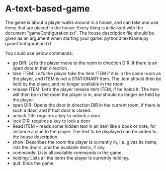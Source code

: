 # A-text-based-game
The game is about a player walks around in a house, and can take and use items that are placed in the house. Every thing is initialized with the document "gameConfiguration.txt". The house description file should be given as an argument when starting your game: python3 textGame.py gameConfiguration.txt

You could use below commands:
- go DIR: Let’s the player move to the room in direction DIR, if there is an open door in that direction.
- take ITEM: Let’s the player take the item ITEM if it is in the same room as the player, and ITEM is not a STATIONARY item. The item should then be held by the player, and no longer available in the room.
- release ITEM: Let’s the player release item ITEM, if he holds it. The item will then be in the room the player is in, and should no longer be held by the player.
- open DIR: Opens the door in direction DIR in the current room, if there is such a door, and if that door is closed.
- unlock DIR: requires a key to unlock a door
- lock DIR: requires a key to lock a door
- Read ITEM – reads some hidden text in an item like a book or note, for instance a clue to the player. The text to be displayed can be added to the house description.
- show: Describes the room the player is currently in, i.e. gives its name, lists the doors, and the available items, if any.
- commands: Lists all available commands in the game.
- holding: Lists all the items the player is currently holding.
- quit: Ends the game.

